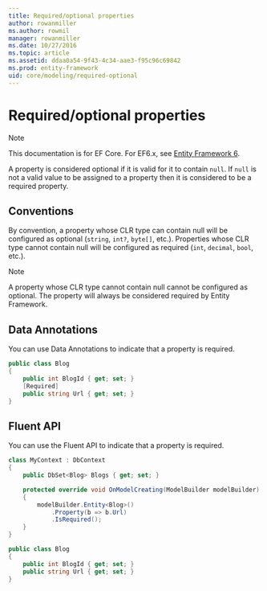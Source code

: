 ```yaml
---
title: Required/optional properties
author: rowanmiller
ms.author: rowmil
manager: rowanmiller
ms.date: 10/27/2016
ms.topic: article
ms.assetid: ddaa0a54-9f43-4c34-aae3-f95c96c69842
ms.prod: entity-framework
uid: core/modeling/required-optional
---
```

# Required/optional properties

> [!NOTE]
> This documentation is for EF Core. For EF6.x, see [Entity Framework 6](../../ef6/index.md).

A property is considered optional if it is valid for it to contain `null`. If `null` is not a valid value to be assigned to a property then it is considered to be a required property.

## Conventions

By convention, a property whose CLR type can contain null will be configured as optional (`string`, `int?`, `byte[]`, etc.). Properties whose CLR type cannot contain null will be configured as required (`int`, `decimal`, `bool`, etc.).

> [!NOTE]
> A property whose CLR type cannot contain null cannot be configured as optional. The property will always be considered required by Entity Framework.

## Data Annotations

You can use Data Annotations to indicate that a property is required.

<!-- [!code-csharp[Main](samples/core/Modeling/DataAnnotations/Samples/Required.cs?highlight=4)] -->
````csharp
public class Blog
{
    public int BlogId { get; set; }
    [Required]
    public string Url { get; set; }
}
````

## Fluent API

You can use the Fluent API to indicate that a property is required.

<!-- [!code-csharp[Main](samples/core/Modeling/FluentAPI/Samples/Required.cs?highlight=7,8,9)] -->
````csharp
class MyContext : DbContext
{
    public DbSet<Blog> Blogs { get; set; }

    protected override void OnModelCreating(ModelBuilder modelBuilder)
    {
        modelBuilder.Entity<Blog>()
            .Property(b => b.Url)
            .IsRequired();
    }
}

public class Blog
{
    public int BlogId { get; set; }
    public string Url { get; set; }
}
````
